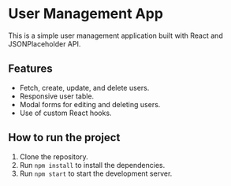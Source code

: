 # User Management App

This is a simple user management application built with React and JSONPlaceholder API.

## Features

- Fetch, create, update, and delete users.
- Responsive user table.
- Modal forms for editing and deleting users.
- Use of custom React hooks.

## How to run the project

1. Clone the repository.
2. Run `npm install` to install the dependencies.
3. Run `npm start` to start the development server.
